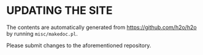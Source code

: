 UPDATING THE SITE
=================

The contents are automatically generated from https://github.com/h2o/h2o by running `misc/makedoc.pl`.

Please submit changes to the aforementioned repository.
